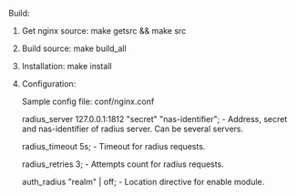 
Build:

1. Get nginx source:
    make getsrc && make src

2. Build source:
    make build_all

3. Installation:
    make install

4. Configuration:

    Sample config file: conf/nginx.conf

    radius_server       127.0.0.1:1812 "secret" "nas-identifier";
        - Address, secret and nas-identifier of radius server. Can be several servers.

    radius_timeout      5s;
        - Timeout for radius requests.

    radius_retries      3;
        - Attempts count for radius requests.

    auth_radius     "realm" | off;
        - Location directive for enable module.
